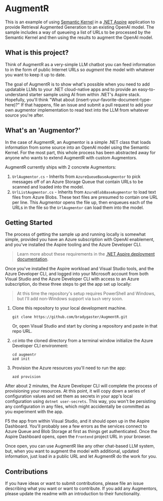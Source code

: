 # AugmentR

This is an example of using [Semantic Kernel](https://learn.microsoft.com/semantic-kernel/overview/) in a [.NET Aspire](https://learn.microsoft.com/dotnet/aspire/) application to provide Retrieval Augmented Generation to an existing OpenAI model. The sample includes a way of queueing a list of URLs to be processed by the Semantic Kernel and then using the results to augment the OpenAI model. 

## What is this project? 

Think of AugmentR as a very-simple LLM chatbot you can feed information to in the form of public Internet URLs so *augment* the model with whatever you want to keep it up to date. 

The goal of AugmentR is to show what's possible when you need to add updatable LLMs to your .NET cloud-native apps and to provide an easy-to-understand starter sample using AI from within .NET's Aspire stack. Hopefully, you'll think "What about (insert-your-favorite-document-type-here)?" If that happens, file an issue and submit a pull request to add your own augmentor implementation to read text into the LLM from whatever source you're after.

## What's an 'Augmentor?'

In the case of AugmentR, an Augmentor is a simple .NET class that loads information from some source into an OpenAI model using the Semantic Kernel. For the most part, this whole process has been abstracted away for anyone who wants to extend AugmentR with custom Augmentors. 

AugmentR currently ships with 2 concrete Augmentors:

1. `UrlAugmentor.cs` - Inherits from `AzureQueueBaseAugmentor` to pick messages off of an Azure Storage Queue that contain URLs to be scanned and loaded into the model. 
1. `UrlListAugmentor.cs` - Inherits from `AzureBlobBaseAugmentor` to load text files from Azure Blobs. These text files are presumed to contain one URL per line. This Augmentor opens the file up, then enqueues each of the URLs in the file so the `UrlAugmentor` can load them into the model. 

## Getting Started

The process of getting the sample up and running locally is somewhat simple, provided you have an Azure subscription with OpenAI enablement, and you've installed the Aspire tooling and the Azure Developer CLI. 

> Learn more about these requirements in the [.NET Aspire deployment documentation](https://learn.microsoft.com/dotnet/aspire/deployment/overview). 

Once you've installed the Aspire workload and Visual Studio tools, and the Azure Developer CLI, and logged into your Microsoft account from both Visual Studio and the Azure Developer CLI with access to an Azure subscription, do these three steps to get the app set up locally: 

> At this time the repository's setup requires PowerShell and Windows, but I'll add non-Windows support via `bash` very soon.

1. Clone this repository to your local development machine. 

    ```
    git clone https://github.com/bradygaster/AugmentR.git
    ```

    Or, open Visual Studio and start by cloning a repository and paste in that repo URL. 

1. `cd` into the cloned directory from a terminal window initialize the Azure Developer CLI environment: 

    ```
    cd augmentr
    azd init
    ```

1. Provision the Azure resources you'll need to run the app: 

    ```
    azd provision
    ```

After about 2 minutes, the Azure Developer CLI will complete the process of provisioning your resources. At this point, it will copy down a series of configuration values and set them as secrets in your app's local configuration using `dotnet user-secrets`. This way, you won't be persisting any configuration in any files, which might accidentally be committed as you experiment with the app. 

F5 the app from within Visual Studio, and it should open up in the Aspire Dashboard. You'll probably see a few errors as the services connect to Azure Queue and Blob Storage at first as things get authenticated. Once the Aspire Dashboard opens, open the `Frontend` project URL in your browser. 

Once open, you can use AugmentR like any other chat-based LLM system, but, when you want to augment the model with additional, updated information, just load in a public URL and let AugmentR do the work for you. 

## Contributions

If you have ideas or want to submit contributions, please file an issue describing what you want or want to contribute. If you add any Augmentors, please update the readme with an introduction to their functionality. 